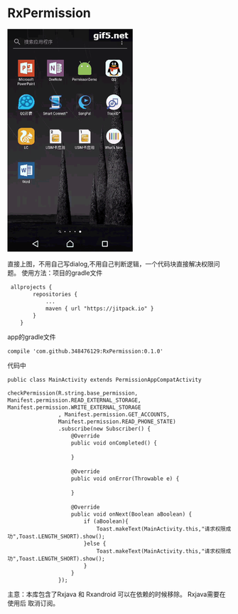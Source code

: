 # RxPermission
![image](https://github.com/348476129/RxPermission/blob/master/gif5.gif)

直接上图，不用自己写dialog,不用自己判断逻辑，一个代码块直接解决权限问题。
使用方法：项目的gradle文件
<pre><code>	allprojects {
		repositories {
			...
			maven { url "https://jitpack.io" }
		}
	}</code></pre>
	
app的gradle文件
<pre><code>compile 'com.github.348476129:RxPermission:0.1.0'</code></pre>

	
代码中
<pre><code>public class MainActivity extends PermissionAppCompatActivity</code></pre>


<pre><code>checkPermission(R.string.base_permission, Manifest.permission.READ_EXTERNAL_STORAGE, Manifest.permission.WRITE_EXTERNAL_STORAGE
                , Manifest.permission.GET_ACCOUNTS,
                Manifest.permission.READ_PHONE_STATE)
                .subscribe(new Subscriber<Boolean>() {
                    @Override
                    public void onCompleted() {

                    }

                    @Override
                    public void onError(Throwable e) {

                    }

                    @Override
                    public void onNext(Boolean aBoolean) {
                        if (aBoolean){
                            Toast.makeText(MainActivity.this,"请求权限成功",Toast.LENGTH_SHORT).show();
                        }else {
                            Toast.makeText(MainActivity.this,"请求权限成功",Toast.LENGTH_SHORT).show();
                        }
                    }
                });</code></pre>
主意：本库包含了Rxjava 和 Rxandroid 可以在依赖的时候移除。
Rxjava需要在使用后 取消订阅。
	
